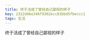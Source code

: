 ```yaml
---
title: 终于活成了曾经自己鄙视的样子
key: 2322d46e346f9302ecc83bbd5fbeccc1
tags: 生活
---
```


终于活成了曾经自己鄙视的样子

<!--more-->
